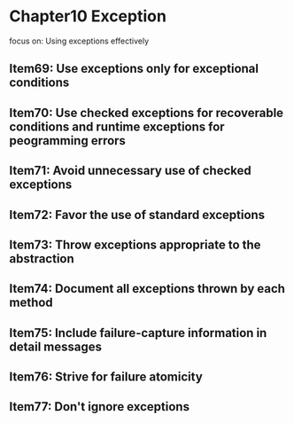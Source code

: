 # Chapter10 Exception

focus on:
    Using exceptions effectively


## Item69: Use exceptions only for exceptional conditions


## Item70: Use checked exceptions for recoverable conditions and runtime exceptions for peogramming errors


## Item71: Avoid unnecessary use of checked exceptions


## Item72: Favor the use of standard exceptions


## Item73: Throw exceptions appropriate to the abstraction


## Item74: Document all exceptions thrown by each method


## Item75: Include failure-capture information in detail messages


## Item76: Strive for failure atomicity


## Item77: Don't ignore exceptions